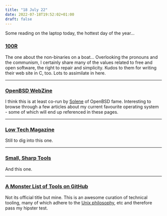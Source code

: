 ```yaml
---
title: "18 July 22"
date: 2022-07-18T19:52:02+01:00
draft: false
---
```


Some reading on the laptop today, the hottest day of the year...

<!--more-->

### [100R](https://100r.co/site/home.html)

The one about the non-binaries on a boat... Overlooking the pronouns and the communism, I certainly share many of the values related to free and open software, the right to repair and simplicity. Kudos to them for writing their web site in C, too. Lots to assimilate in here.

---

### [OpenBSD WebZine](https://webzine.puffy.cafe/)

I think this is at least co-run by [Solene](https://dataswamp.org/~solene/index.html) of OpenBSD fame. Interesting to browse through a few articles about my current favourite operating system - some of which will end up referenced in these pages.

---

### [Low Tech Magazine](https://solar.lowtechmagazine.com/)

Still to dig into this one.

---

### [Small, Sharp Tools](https://brandur.org/small-sharp-tools)

And this one.

---

### [A Monster List of Tools on GitHub](https://github.com/everestpipkin/tools-list)

Not its official title but mine. This is an awesome curation of technical tooling, many of which adhere to the [Unix philosophy](https://en.wikipedia.org/wiki/Unix_philosophy), etc and therefore pass my hipster test.
